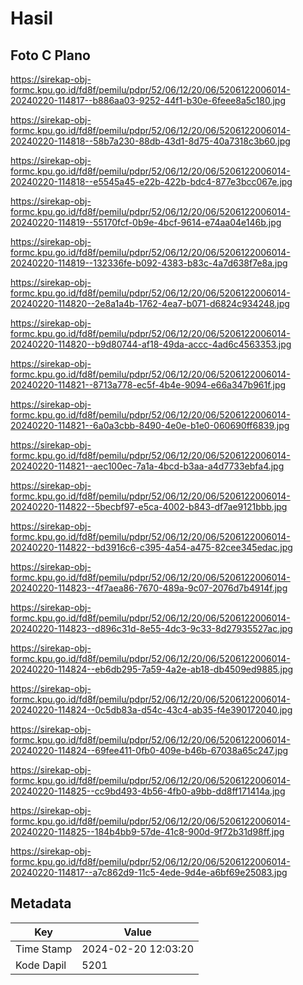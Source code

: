 # Hasil

## Foto C Plano

https://sirekap-obj-formc.kpu.go.id/fd8f/pemilu/pdpr/52/06/12/20/06/5206122006014-20240220-114817--b886aa03-9252-44f1-b30e-6feee8a5c180.jpg

https://sirekap-obj-formc.kpu.go.id/fd8f/pemilu/pdpr/52/06/12/20/06/5206122006014-20240220-114818--58b7a230-88db-43d1-8d75-40a7318c3b60.jpg

https://sirekap-obj-formc.kpu.go.id/fd8f/pemilu/pdpr/52/06/12/20/06/5206122006014-20240220-114818--e5545a45-e22b-422b-bdc4-877e3bcc067e.jpg

https://sirekap-obj-formc.kpu.go.id/fd8f/pemilu/pdpr/52/06/12/20/06/5206122006014-20240220-114819--55170fcf-0b9e-4bcf-9614-e74aa04e146b.jpg

https://sirekap-obj-formc.kpu.go.id/fd8f/pemilu/pdpr/52/06/12/20/06/5206122006014-20240220-114819--132336fe-b092-4383-b83c-4a7d638f7e8a.jpg

https://sirekap-obj-formc.kpu.go.id/fd8f/pemilu/pdpr/52/06/12/20/06/5206122006014-20240220-114820--2e8a1a4b-1762-4ea7-b071-d6824c934248.jpg

https://sirekap-obj-formc.kpu.go.id/fd8f/pemilu/pdpr/52/06/12/20/06/5206122006014-20240220-114820--b9d80744-af18-49da-accc-4ad6c4563353.jpg

https://sirekap-obj-formc.kpu.go.id/fd8f/pemilu/pdpr/52/06/12/20/06/5206122006014-20240220-114821--8713a778-ec5f-4b4e-9094-e66a347b961f.jpg

https://sirekap-obj-formc.kpu.go.id/fd8f/pemilu/pdpr/52/06/12/20/06/5206122006014-20240220-114821--6a0a3cbb-8490-4e0e-b1e0-060690ff6839.jpg

https://sirekap-obj-formc.kpu.go.id/fd8f/pemilu/pdpr/52/06/12/20/06/5206122006014-20240220-114821--aec100ec-7a1a-4bcd-b3aa-a4d7733ebfa4.jpg

https://sirekap-obj-formc.kpu.go.id/fd8f/pemilu/pdpr/52/06/12/20/06/5206122006014-20240220-114822--5becbf97-e5ca-4002-b843-df7ae9121bbb.jpg

https://sirekap-obj-formc.kpu.go.id/fd8f/pemilu/pdpr/52/06/12/20/06/5206122006014-20240220-114822--bd3916c6-c395-4a54-a475-82cee345edac.jpg

https://sirekap-obj-formc.kpu.go.id/fd8f/pemilu/pdpr/52/06/12/20/06/5206122006014-20240220-114823--4f7aea86-7670-489a-9c07-2076d7b4914f.jpg

https://sirekap-obj-formc.kpu.go.id/fd8f/pemilu/pdpr/52/06/12/20/06/5206122006014-20240220-114823--d896c31d-8e55-4dc3-9c33-8d27935527ac.jpg

https://sirekap-obj-formc.kpu.go.id/fd8f/pemilu/pdpr/52/06/12/20/06/5206122006014-20240220-114824--eb6db295-7a59-4a2e-ab18-db4509ed9885.jpg

https://sirekap-obj-formc.kpu.go.id/fd8f/pemilu/pdpr/52/06/12/20/06/5206122006014-20240220-114824--0c5db83a-d54c-43c4-ab35-f4e390172040.jpg

https://sirekap-obj-formc.kpu.go.id/fd8f/pemilu/pdpr/52/06/12/20/06/5206122006014-20240220-114824--69fee411-0fb0-409e-b46b-67038a65c247.jpg

https://sirekap-obj-formc.kpu.go.id/fd8f/pemilu/pdpr/52/06/12/20/06/5206122006014-20240220-114825--cc9bd493-4b56-4fb0-a9bb-dd8ff171414a.jpg

https://sirekap-obj-formc.kpu.go.id/fd8f/pemilu/pdpr/52/06/12/20/06/5206122006014-20240220-114825--184b4bb9-57de-41c8-900d-9f72b31d98ff.jpg

https://sirekap-obj-formc.kpu.go.id/fd8f/pemilu/pdpr/52/06/12/20/06/5206122006014-20240220-114817--a7c862d9-11c5-4ede-9d4e-a6bf69e25083.jpg


## Metadata

| Key        | Value               |
| ---------- | ------------------- |
| Time Stamp | 2024-02-20 12:03:20 |
| Kode Dapil | 5201                |



